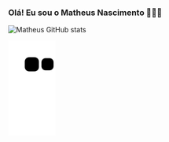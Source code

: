 ### Olá! Eu sou o Matheus Nascimento 👋👨‍💻
<div>
  



![Matheus GitHub stats](https://github-readme-stats.vercel.app/api?username=MatheusNascimento0203&show_icons=true&theme=merko)

 ![Snake animation](https://github.com/MatheusNascimento0203/MatheusNascimento0203/blob/output/github-contribution-grid-snake.svg)


  <div>
